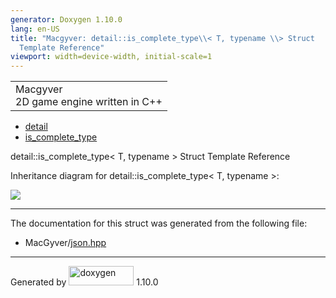 ```yaml
---
generator: Doxygen 1.10.0
lang: en-US
title: "Macgyver: detail::is_complete_type\\< T, typename \\> Struct
  Template Reference"
viewport: width=device-width, initial-scale=1
---
```


<div id="top">

<div id="titlearea">

<table data-cellspacing="0" data-cellpadding="0">
<colgroup>
<col style="width: 100%" />
</colgroup>
<tbody>
<tr id="projectrow" class="odd">
<td id="projectalign"><div id="projectname">
Macgyver
</div>
<div id="projectbrief">
2D game engine written in C++
</div></td>
</tr>
</tbody>
</table>

</div>

<div id="main-nav">

</div>

<div id="nav-path" class="navpath">

- <a href="namespacedetail.html" class="el">detail</a>
- <a href="structdetail_1_1is__complete__type.html"
  class="el">is_complete_type</a>

</div>

</div>

<div class="header">

<div class="headertitle">

<div class="title">

detail::is_complete_type\< T, typename \> Struct Template Reference

</div>

</div>

</div>

<div class="contents">

<div class="dynheader">

Inheritance diagram for detail::is_complete_type\< T, typename \>:

</div>

<div class="dyncontent">

<div class="center">

![](structdetail_1_1is__complete__type.png)

</div>

</div>

------------------------------------------------------------------------

The documentation for this struct was generated from the following file:

- MacGyver/<a href="json_8hpp_source.html" class="el">json.hpp</a>

</div>

------------------------------------------------------------------------

<span class="small">Generated
by [<img src="doxygen.svg" class="footer" width="104" height="31"
alt="doxygen" />](https://www.doxygen.org/index.html) 1.10.0</span>
